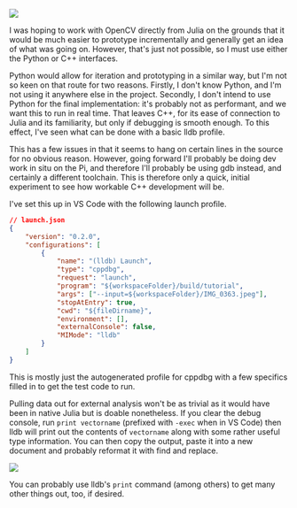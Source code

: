 ![](Screenshot%202024-06-01%20at%2022.53.03.png)

I was hoping to work with OpenCV directly from Julia on the grounds that it would be much easier to prototype incrementally and generally get an idea of what was going on. However, that's just not possible, so I must use either the Python or C++ interfaces.

Python would allow for iteration and prototyping in a similar way, but I'm not so keen on that route for two reasons. Firstly, I don't know Python, and I'm not using it anywhere else in the project. Secondly, I don't intend to use Python for the final implementation: it's probably not as performant, and we want this to run in real time. That leaves C++, for its ease of connection to Julia and its familiarity, but only if debugging is smooth enough. To this effect, I've seen what can be done with a basic lldb profile.

This has a few issues in that it seems to hang on certain lines in the source for no obvious reason. However, going forward I'll probably be doing dev work in situ on the Pi, and therefore I'll probably be using gdb instead, and certainly a different toolchain. This is therefore only a quick, initial experiment to see how workable C++ development will be.

I've set this up in VS Code with the following launch profile.

```json
// launch.json
{
	"version": "0.2.0",
	"configurations": [
		{
			"name": "(lldb) Launch",
			"type": "cppdbg",
			"request": "launch",
			"program": "${workspaceFolder}/build/tutorial",
			"args": ["--input=${workspaceFolder}/IMG_0363.jpeg"],
			"stopAtEntry": true,
			"cwd": "${fileDirname}",
			"environment": [],
			"externalConsole": false,
			"MIMode": "lldb"
		}
	]
}
```

This is mostly just the autogenerated profile for cppdbg with a few specifics filled in to get the test code to run.

Pulling data out for external analysis won't be as trivial as it would have been in native Julia but is doable nonetheless. If you clear the debug console, run `print vectorname` (prefixed with `-exec` when in VS Code) then lldb will print out the contents of `vectorname` along with some rather useful type information. You can then copy the output, paste it into a new document and probably reformat it with find and replace.

![](Screenshot%202024-06-01%20at%2023.11.55.png)

You can probably use lldb's `print` command (among others) to get many other things out, too, if desired.